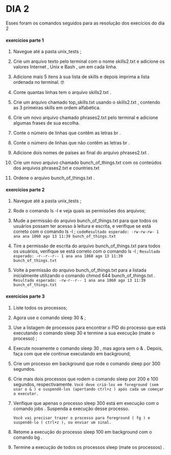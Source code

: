 # DIA 2

Esses foram os comandos seguidos para as resolução dos execícios do dia 2

#### exercícios parte 1

1. Navegue até a pasta unix_tests ;

2. Crie um arquivo texto pelo terminal com o nome skills2.txt e adicione os valores Internet , Unix e Bash , um em cada linha.

3. Adicione mais 5 itens à sua lista de skills e depois imprima a lista ordenada no terminal. 🤓

4. Conte quantas linhas tem o arquivo skills2.txt .

5. Crie um arquivo chamado top_skills.txt usando o skills2.txt , contendo as 3 primeiras skills em ordem alfabética.

6. Crie um novo arquivo chamado phrases2.txt pelo terminal e adicione algumas frases de sua escolha.

7. Conte o número de linhas que contêm as letras br .

8. Conte o número de linhas que não contêm as letras br .

9. Adicione dois nomes de países ao final do arquivo phrases2.txt .

10. Crie um novo arquivo chamado bunch_of_things.txt com os conteúdos dos arquivos phrases2.txt e countries.txt

11. Ordene o arquivo bunch_of_things.txt .

#### exercícios parte 2

1. Navegue até a pasta unix_tests ;

2. Rode o comando ls -l e veja quais as permissões dos arquivos;

3. Mude a permissão do arquivo bunch_of_things.txt para que todos os usuários possam ter acesso à leitura e escrita, e      verifique se está correto com o comando ls -l ;
    `codeResultado esperado: -rw-rw-rw- 1 ana ana 1860 ago 13 11:39 bunch_of_things.txt`

4. Tire a permissão de escrita do arquivo bunch_of_things.txt para todos os usuários, verifique se está correto com o comando ls -l ;
    `Resultado esperado: -r--r--r-- 1 ana ana 1860 ago 13 11:39 bunch_of_things.txt`
5. Volte à permissão do arquivo bunch_of_things.txt para a listada inicialmente utilizando o comando chmod 644 bunch_of_things.txt .
    `Resultado esperado: -rw-r--r-- 1 ana ana 1860 ago 13 11:39 bunch_of_things.txt`

#### exercícios parte 3

1. Liste todos os processos;

2. Agora use o comando sleep 30 & ;

3. Use a listagem de processos para encontrar o PID do processo que está executando o comando sleep 30 e termine a sua execução (mate o processo) ;

4. Execute novamente o comando sleep 30 , mas agora sem o & . Depois, faça com que ele continue executando em background;

5. Crie um processo em background que rode o comando sleep por 300 segundos.

6. Crie mais dois processos que rodem o comando sleep por 200 e 100 segundos, respectivamente.
    `Você deve criá-los em foreground (sem usar o & ) e suspendê-los (apertando ctrl+z ) após cada um começar a executar.`

7. Verifique que apenas o processo sleep 300 está em execução com o comando jobs . Suspenda a execução desse processo.

    `Você vai precisar trazer o processo para foreground ( fg ) e suspendê-lo ( ctrl+z ), ou enviar um sinal.`

8. Retome a execução do processo sleep 100 em background com o comando bg .

9. Termine a execução de todos os processos sleep (mate os processos) .